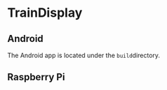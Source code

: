 # TrainDisplay

## Android
The Android app is located under the ```build```directory.

## Raspberry Pi
